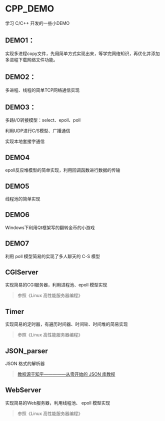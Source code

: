 # CPP_DEMO

学习 C/C++ 开发的一些小DEMO

## DEMO1：
实现多进程copy文件，先用简单方式实现出来，等学完网络知识，再优化并添加多进程下载网络文件功能。

## DEMO2：
多进程、线程的简单TCP网络通信实现

## DEMO3：
多路I/O转接模型：select、epoll、poll

利用UDP进行C/S模型、广播通信

实现本地套接字通信

## DEMO4
epoll反应堆模型的简单实现，利用回调函数进行数据的传输

## DEMO5
线程池的简单实现

## DEMO6
Windows下利用Qt框架写的翻转金币的小游戏

## DEMO7
利用 poll 模型简易的实现了多人聊天的 C-S 模型

## CGIServer
实现简易的CGI服务器，利用进程池、epoll 模型实现

> 参照《Linux 高性能服务器编程》

## Timer
实现简易的定时器，有遍历时间器、时间轮、时间堆的简易实现

> 参照《Linux 高性能服务器编程》

## JSON_parser
JSON 格式的解析器

> [教程源于知乎—————从零开始的 JSON 库教程](https://zhuanlan.zhihu.com/json-tutorial)

## WebServer
实现简易的Web服务器，利用线程池、 epoll 模型实现

> 参照《Linux 高性能服务器编程》
